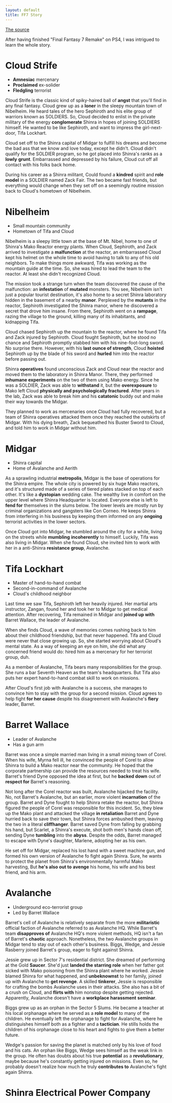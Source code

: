 ```yaml
---
layout: default
title: FF7 Story
---
```


[The source](https://www.youtube.com/watch?v=_A1svJNN_9g)

After having finished "Final Fantasy 7 Remake" on PS4, I was intrigued to learn the whole story.

# Cloud Strife

* **Amnesiac** mercenary
* **Proclaimed** ex-solider
* **Fledgling** terrorist

Cloud Strife is the classic kind of spiky-haired ball of **angst** that you'll find in any final fantasy. Cloud grew up as a **loner** in the sleepy mountain town of Nibelheim. He heard tales of the hero Sephiroth and his elite group of warriors known as SOLDIERS. So, Cloud decided to enlist in the private military of the energy **conglomerate** Shinra in hopes of joining SOLDIERS himself. He wanted to be like Sephiroth, and want to impress the girl-next-door, Tifa Lockhart.

Cloud set off to the Shinra capital of Midgar to fulfill his dreams and become the bad ass that we know and love today, except he didn't. Cloud didn't qualify for the SOLDIER program, so he got placed into Shinra's ranks as a **lowly** **grunt**. Embarrassed and depressed by his failure, Cloud cut off all contact with his folks back home.

During his career as a Shinra militant, Could found a **kindred** spirit and **role model** in a SOLDIER named Zack Fair. The two became fast friends, but everything would change when they set off on a seemingly routine mission back to Cloud's hometown of Nibelheim.

# Nibelheim

* Small mountain community
* Hometown of Tifa and Cloud

Nibelheim is a sleepy little town at the base of Mt. Nibel, home to one of Shinra's Mako Reactor energy plants. When Cloud, Sephiroth, and Zack arrived to investigate a **malfunction** at the reactor, an embarrassed Cloud kept his helmet on the whole time to avoid having to talk to any of his old neighbors. To make things more awkward, Tifa was working as the mountain guide at the time. So, she was hired to lead the team to the reactor. At least she didn't recognized Cloud.

The mission took a strange turn when the team discovered the cause of the malfunction: an **infestation** of **mutated** monsters. You see, Nibelheim isn't just a popular tourist destination, it's also home to a secret Shinra laboratory hidden in the basement of a nearby **manor**. Perplexed by the **mutants** in the reactor, Sephiroth investigated the Shinra manor, where he discovered a secret that drove him insane. From there, Sephiroth went on a **rampage**, razing the village to the ground, killing many of its inhabitants, and kidnapping Tifa.

Cloud chased Sephiroth up the mountain to the reactor, where he found Tifa and Zack injured by Sephiroth. Cloud fought Sephiroth, but he stood no chance and Sephiroth promptly stabbed him with his nine-foot-long sword. No surprise there. However, with his **last ounce of strength**, Cloud **hoisted** Sephiroth up by the blade of his sword and **hurled** him into the reactor before passing out.

Shinra **operatives** found unconscious Zack and Cloud near the reactor and moved them to the laboratory in Shinra Manor. There, they performed **inhumane experiments** on the two of them using Mako energy. Since he was a SOLDIER, Zack was able to **withstand** it, but the **overexposure** to Mako left Cloud **physically and psychologically fractured**. After years in the lab, Zack was able to break him and his **catatonic** buddy out and make their way towards the Midgar.

They planned to work as mercenaries once Cloud had fully recovered, but a team of Shinra operatives attacked them once they reached the outskirts of Midgar. With his dying breath, Zack bequeathed his Buster Sword to Cloud, and told him to work in Midgar without him.

# Midgar

* Shinra capital
* Home of Avalanche and Aerith

As a sprawling industrial **metropolis**, Midgar is the base of operations for the Shinra empire. The whole city is powered by six huge Mako reactors, and it's structured made of a series of tiered plates stacked on top of each other. It's like a **dystopian** wedding cake. The wealthy live in comfort on the upper level where Shinra Headquarter is located. Everyone else is left to **fend for** themselves in the slums below. The lower levels are mostly run by criminal organizations and gangsters like Con Corneo. He keeps Shinra from interfering in his business by keeping them informed on any **ongoing** terrorist activities in the lower sectors.

Once Cloud got into Midgar, he stumbled around the city for a while, living on the streets while **mumbling** **incoherently** to himself. Luckily, Tifa was also living in Midgar. When she found Cloud, she invited him to work with her in a anti-Shinra **resistance group**, Avalanche.

# Tifa Lockhart

* Master of hand-to-hand combat
* Second-in-command of Avalanche
* Cloud's childhood neighbor

Last time we saw Tifa, Sephiroth left her heavily injured. Her martial arts instructor, Zangan, found her and took her to Midgar to get medical attention. After recovering, Tifa remained in Midgar and **joined up with** Barret Wallace, the leader of Avalanche.

When she finds Cloud, a wave of memories comes rushing back to him about their childhood friendship, but that never happened. Tifa and Cloud were never that close growing up. So, she started worrying about Cloud's mental state. As a way of keeping an eye on him, she did what any concerned friend would do: hired him as a mercenary for her terrorist group, duh.

As a member of Avalanche, Tifa bears many responsibilities for the group. She runs a bar Seventh Heaven as the team's headquarters. But Tifa also puts her expert hand-to-hand combat skill to work on missions.

After Cloud's first job with Avalanche is a success, she manages to convince him to stay with the group for a second mission. Cloud agrees to help fight **for her cause** despite his disagreement with Avalanche's **fiery** leader, Barret.

# Barret Wallace

* Leader of Avalanche
* Has a gun arm

Barret was once a simple married man living in a small mining town of Corel. When his wife, Myrna fell ill, he convinced the people of Corel to allow Shinra to build a Mako reactor near the community. He hoped that the corporate partnership can provide the resources needed to treat his wife. Barret's friend Dyne opposed the idea at first, but he **backed down** out of **respect for** Barret's reasoning.

Not long after the Corel reactor was built, Avalanche hijacked the facility. No, not Barret's Avalanche, but an earlier, more violent **incarnation** of the group. Barret and Dyne fought to help Shinra retake the reactor, but Shinra figured the people of Corel was responsible for this incident. So, they blew up the Mako plant and attacked the village **in retaliation** Barret and Dyne hurried back to save their town, but Shinra forces ambushed them, leaving the two in a literal **cliffhanger**. Barret saved Dyne from falling by grabbing his hand, but Scarlet, a Shinra's execute, shot both men's hands clean off, sending Dyne **tumbling** into the **abyss**. Despite the odds, Barret managed to escape with Dyne's daughter, Marlene, adopting her as his own.

He set off for Midgar, replaced his lost hand with a sweet machine gun, and formed his own version of Avalanche fo fight again Shinra. Sure, he wants to protect the planet from Shinra's environmentally harmful Mako harvesting, But **he's also out to** **avenge** his home, his wife and his best friend, and his arm.

# Avalanche

* Underground eco-terrorist group
* Led by Barret Wallace

Barret's cell of Avalanche is relatively separate from the more **militaristic** official faction of Avalanche referred to as Avalanche HQ. While Barret's team **disapproves of** Avalanche HQ's more violent methods, HQ isn't a fan of Barret's **chaotic** approach. Nonetheless, the two Avalanche groups in Midgar tend to stay out of each other's business. Biggs, Wedge, and Jessie Rasberry joined Barret's group, eager to fight against Shinra.

Jessie grew up in Sector 7's residential district. She dreamed of performing at the Gold **Saucer**. She'd just **landed the starring role** when her father got sicked with Mako poisoning from the Shinra plant where he worked. Jessie blamed Shinra for what happened, and **unbeknownst** to her family, joined up with Avalanche to **get revenge**. A skilled **tinkerer**, Jessie is responsible for crafting the bombs Avalanche uses in their attacks. She also has a bit of a crush on Cloud, and **flirts with** him nonstop despite getting rejected. Apparently, Avalanche doesn't have a **workplace harassment** **seminar**.

Biggs grew up as an orphan in the Sector 5 Slums. He became a teacher at his local orphanage where he served as a **role model** to many of the children. He eventually left the orphanage to fight for Avalanche, where he distinguishes himself both as a fighter and a **tactician**. He stills holds the children of his orphanage close to his heart and fights to give them a better future.

Wedge's passion for saving the planet is matched only by his love of food and his cats. An orphan like Biggs, Wedge sees himself as the weak link in the group. He often has doubts about his true **potential** as a **revolutionary**, maybe because he's constantly getting injured on missions. Even so, he probably doesn't realize how much he truly **contributes to** Avalanche's fight again Shinra.

# Shinra Electrical Power Company



 